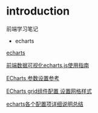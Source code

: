 # introduction

前端学习笔记

- echarts

[echarts](http://echarts.baidu.com/echarts2/doc/doc.html)

[前端数据可视化echarts.js使用指南](https://www.cnblogs.com/st-leslie/p/5771241.html)

[ECharts 参数设置参考](https://blog.csdn.net/seven521m/article/details/80284672)

[ECharts grid组件配置 设置网格样式](https://www.w3cschool.cn/echarts_tutorial/echarts_tutorial-k5ba2cjm.html)

[echarts各个配置项详细说明总结](https://blog.csdn.net/sinat_34492035/article/details/70258557)
